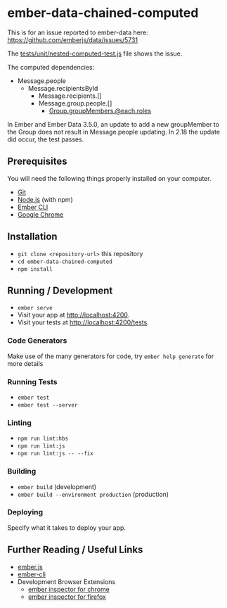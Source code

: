 # ember-data-chained-computed

This is for an issue reported to ember-data here:
https://github.com/emberjs/data/issues/5731

The [tests/unit/nested-computed-test.js](https://github.com/jrburke/ember-data-chained-computed/blob/master/tests/unit/nested-computed-test.js) file shows the issue.

The computed dependencies:

* Message.people
    * Message.recipientsById
        * Message.recipients.[]
        * Message.group.people.[]
            * Group.groupMembers.@each.roles

In Ember and Ember Data 3.5.0, an update to add a new groupMember to the Group does not result in Message.people updating. In 2.18 the update did occur, the test passes.

## Prerequisites

You will need the following things properly installed on your computer.

* [Git](https://git-scm.com/)
* [Node.js](https://nodejs.org/) (with npm)
* [Ember CLI](https://ember-cli.com/)
* [Google Chrome](https://google.com/chrome/)

## Installation

* `git clone <repository-url>` this repository
* `cd ember-data-chained-computed`
* `npm install`

## Running / Development

* `ember serve`
* Visit your app at [http://localhost:4200](http://localhost:4200).
* Visit your tests at [http://localhost:4200/tests](http://localhost:4200/tests).

### Code Generators

Make use of the many generators for code, try `ember help generate` for more details

### Running Tests

* `ember test`
* `ember test --server`

### Linting

* `npm run lint:hbs`
* `npm run lint:js`
* `npm run lint:js -- --fix`

### Building

* `ember build` (development)
* `ember build --environment production` (production)

### Deploying

Specify what it takes to deploy your app.

## Further Reading / Useful Links

* [ember.js](https://emberjs.com/)
* [ember-cli](https://ember-cli.com/)
* Development Browser Extensions
  * [ember inspector for chrome](https://chrome.google.com/webstore/detail/ember-inspector/bmdblncegkenkacieihfhpjfppoconhi)
  * [ember inspector for firefox](https://addons.mozilla.org/en-US/firefox/addon/ember-inspector/)
